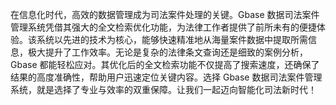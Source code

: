 在信息化时代，高效的数据管理成为司法案件处理的关键。Gbase 数据司法案件管理系统凭借其强大的全文检索优化功能，为法律工作者提供了前所未有的便捷体验。该系统以先进的技术为核心，能够快速精准地从海量案件数据中提取所需信息，极大提升了工作效率。无论是复杂的法律条文查询还是细致的案例分析，Gbase 都能轻松应对。其优化后的全文检索功能不仅提高了搜索速度，还确保了结果的高度准确性，帮助用户迅速定位关键内容。选择 Gbase 数据司法案件管理系统，就是选择了专业与效率的双重保障。让我们一起迈向智能化司法新时代！